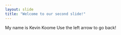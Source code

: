 ```yaml
---
layout: slide
title: "Welcome to our second slide!"
---
```

My name is Kevin Koome
Use the left arrow to go back!
